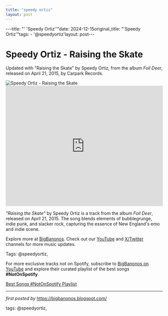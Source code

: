 ```yaml
---
title: "speedy ortiz"
layout: post
---
```

---title: "' 'Speedy Ortiz''"date: 2024-12-15original_title: "'Speedy Ortiz'"tags:  - '@speedyortiz'layout: post---<!-- Title of the Post --><h1 >Speedy Ortiz - Raising the Skate</h1> <!-- Introductory Text --><p >Updated with "Raising the Skate" by Speedy Ortiz, from the album *Foil Deer*, released on April 21, 2015, by Carpark Records.</p> <!-- Featured Image --><div > <img src="https://media.npr.org/assets/img/2015/02/11/speedy_wide-d196ad3175d802575406e75795c1afd6b8d213ad.jpg?s=1400&c=100&f=jpeg" alt="Speedy Ortiz - Raising the Skate" /></div> <!-- YouTube Video Embed --><div > <iframe width="100%" height="385" src="https://www.youtube.com/embed/NdKZDWldEy8" title="Speedy Ortiz - 'Raising the Skate'" frameborder="0" allow="accelerometer; autoplay; clipboard-write; encrypted-media; gyroscope; picture-in-picture; web-share" referrerpolicy="strict-origin-when-cross-origin" allowfullscreen></iframe></div> <!-- Song Information --><div > <p><em>"Raising the Skate"</em> by Speedy Ortiz is a track from the album *Foil Deer*, released on April 21, 2015. The song blends elements of bubblegrunge, indie punk, and slacker rock, capturing the essence of New England's emo and indie scene.</p></div> <!-- Footer Links --><div > <p>Explore more at <a href="https://bigbanonos.blogspot.com/" target="_blank">BigBanonos</a>. Check out our <a href="https://www.youtube.com/@BigBanonos" target="_blank">YouTube</a> and <a href="https://x.com/bigbanonos" target="_blank">X/Twitter</a> channels for more music updates.</p></div> <!-- Tags --><p >Tags: @speedyortiz,</p><!--Subscribe and Playlist Links--><div>    <p>For more exclusive tracks not on Spotify, subscribe to <a href="https://www.youtube.com/@BigBanonos" target="_blank">BigBanonos on YouTube</a> and explore their curated playlist of the best songs <strong>#NotOnSpotify</strong>.</p>    <p><a href="https://www.youtube.com/playlist?list=PLtuNtuTatqI0kFahUCbtbfenC_ET5O_tr" target="_blank">Best Songs #NotOnSpotify Playlist<br /></a></p></div><hr /><p><em>first posted by</em> <a href="https://bigbanonos.blogspot.com/" rel="noopener" target="_new">https://bigbanonos.blogspot.com/</a></p><p>tags: @speedyortiz,</p>